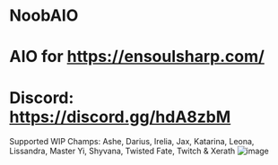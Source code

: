 # NoobAIO
# AIO for https://ensoulsharp.com/
# Discord: https://discord.gg/hdA8zbM

Supported WIP Champs: Ashe, Darius, Irelia, Jax, Katarina, Leona, Lissandra, Master Yi, Shyvana, Twisted Fate, Twitch & Xerath
![image](https://media.discordapp.net/attachments/722038978362081309/725938548569800734/Raaauuu.png?width=678&height=678)
